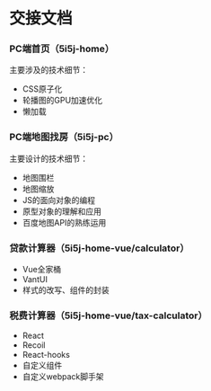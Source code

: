 # 交接文档

### PC端首页（5i5j-home）

主要涉及的技术细节：

+ CSS原子化
+ 轮播图的GPU加速优化
+ 懒加载



### PC端地图找房（5i5j-pc）

主要设计的技术细节：

+ 地图围栏
+ 地图缩放
+ JS的面向对象的编程
+ 原型对象的理解和应用
+ 百度地图API的熟练运用



### 贷款计算器（5i5j-home-vue/calculator）

+ Vue全家桶
+ VantUI
+ 样式的改写、组件的封装



### 税费计算器（5i5j-home-vue/tax-calculator）

+ React
+ Recoil
+ React-hooks
+ 自定义组件
+ 自定义webpack脚手架



### 
